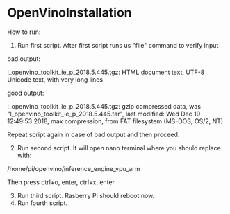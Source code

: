 # OpenVinoInstallation
How to run:
1. Run first script. After first script runs us "file" command to verify input

bad output:

l_openvino_toolkit_ie_p_2018.5.445.tgz: HTML document text, UTF-8 Unicode text, with very long lines
 
good output:

l_openvino_toolkit_ie_p_2018.5.445.tgz: gzip compressed data, was "l_openvino_toolkit_ie_p_2018.5.445.tar", last modified: Wed Dec 19  12:49:53 2018, max compression, from FAT filesystem (MS-DOS, OS/2, NT)

Repeat script again in case of bad output and then proceed.

2. Run second script. It will open nano terminal where you should replace <INSTALLDIR> with:

/home/pi/openvino/inference_engine_vpu_arm

Then press ctrl+o, enter, ctrl+x, enter

3. Run third script. Rasberry Pi should reboot now.
4. Run fourth script.
